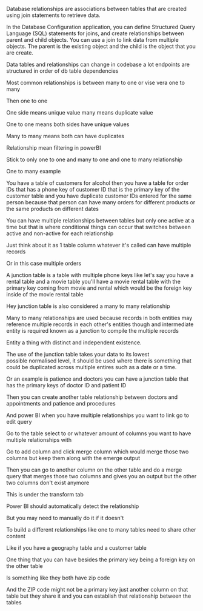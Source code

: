 Database relationships are associations between tables that are created using join statements to retrieve data. 

In the Database Configuration application, you can define Structured Query Language (SQL) statements for joins, and create relationships between parent and child objects. You can use a join to link data from multiple objects. The parent is the existing object and the child is the object that you are create. 

Data tables and relationships can change in codebase a lot endpoints are structured in order of db table dependencies  

Most common relationships is between many to one or vise vera one to many 

Then one to one 


One side means unique value many means duplicate value 




One to one means both sides have unique values  

Many to many means both can have duplicates  

Relationship mean filtering in powerBI 

Stick to only one to one and many to one and one to many relationship  



One to many example 

You have a table of customers for alcohol then you have a table for order IDs that has a phone key of customer ID that is the primary key of the customer table and you have duplicate customer IDs entered for the same person because that person can have many orders for different products or the same products on different dates 

You can have multiple relationships between tables but only one active at a time but that is where conditional things can occur that switches between active and non-active for each relationship  

Just think about it as 1 table column whatever it's called can have multiple records 

Or in this case multiple orders 

A junction table is a table with multiple phone keys like let's say you have a rental table and a movie table you'll have a movie rental table with the primary key coming from movie and rental which would be the foreign key inside of the movie rental table 

Hey junction table is also considered a many to many relationship 

Many to many relationships are used because records in both entities may reference multiple records in each other's entities though and intermediate entity is required known as a junction to compile the multiple records 

Entity a thing with distinct and independent existence. 

The use of the junction table takes your data to its lowest possible normalised level, it should be used where there is something that could be duplicated across multiple entires such as a date or a time. 

Or an example is patience and doctors you can have a junction table that has the primary keys of doctor ID and patient ID 

Then you can create another table relationship between doctors and appointments and patience and procedures 





And power BI when you have multiple relationships you want to link go to edit query  

Go to the table select to or whatever amount of columns you want to have multiple relationships with 

Go to add column and click merge column which would merge those two columns but keep them along with the emerge output 

Then you can go to another column on the other table and do a merge query that merges those two columns and gives you an output but the other two columns don't exist anymore 

This is under the transform tab 

Power BI should automatically detect the relationship 

But you may need to manually do it if it doesn't




To build a different relationships like one to many tables need to share other content 

Like if you have a geography table and a customer table 

One thing that you can have besides the primary key being a foreign key on the other table 

Is something like they both have zip code 

And the ZIP code might not be a primary key just another column on that table but they share it and you can establish that relationship between the tables